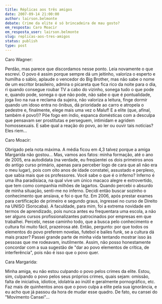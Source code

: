 ```yaml
---
title: Réplicas aos três amigos
date: 2007-09-14 21:00:00
author: lairson.belmonte
debate: Crime da elite é só brincadeira de mau gosto?
em_resposta: Caro Moacir
em_resposta_user: lairson.belmonte
slug: replicas-aos-tres-amigos
status: publish 
type: post
---
```


Caro Wagner:  

Perdão, mas parece que discordamos nesse ponto. Leia novamente o que escrevi. O povo é assim porque sempre dá um jeitinho, valoriza o esperto e humilha o sábio, aplaude o vencedor do Big Brother, mas não sabe o nome de um escritor brasileiro, admira o picareta que fica rico da noite para o dia, ri quando consegue roubar TV a cabo do vizinho, sonega tudo o que pode e, quando pode, sonega o que não pode, não sabe o que é pontualidade, joga lixo na rua e reclama da sujeira, não valoriza a leitura, finge dormir quando um idoso entra no ônibus, dá prioridade ao carro e atropela o pedestre e, finalmente, elege mais uma vez o Maluf! E a elite (que, afinal, também é povo!)? Põe fogo em índio, espanca domésticas com a desculpa que pensavam ser prostitutas e perseguem, intimidam e agridem homossexuais. E sabe qual a reação do povo, ao ler ou ouvir tais notícias? Eles riem...  

Caro Moacir:  

Obrigado pela nota máxima. A média ficou em 4,3 talvez porque a amiga Margarida não gostou... Mas, vamos aos fatos: minha formação, até o ano de 2005, era autodidata (na verdade, eu freqüentei os dois primeiros anos do antigo curso primário, apenas para perceber logo de cara que ali não era o meu lugar), pois com oito anos de idade constatei, assustado e perplexo, que sabia mais que os professores. Você sabe o que é o inferno? Inferno é uma ilha paradisíaca, na qual vive um único macaco alegre e extrovertido, que tem como companhia milhões de lagartos. Quando percebi o absurdo de minha situação, senti-me no inferno. Decidi então buscar sozinho o conhecimento que ansiava, e foi o que fiz. Em 2006, após prestar exames para certificação de primeiro e segundo graus, ingressei no curso de Direito na UNISO (Sorocaba). A faculdade, para mim, foi a extrema novidade em termos de aprendizado, pois nunca antes eu frequentara uma escola, a não ser alguns cursos profissionalizantes patrocinados por empresas em que trabalhei. Percebi, nesse caminho todo, que a busca pelo conhecimento e cultura foi muito fácil, prazeirosa até. Então, pergunto: por que todos os elementos do povo preferem novelas, futebol e bailes funk, se a cultura dá mais prazer? Passei grande parte de minha vida tentando mostrar isso às pessoas que me rodeavam, inutilmente. Assim, não posso honestamente concordar com a sua sugestão de "dar ao povo elementos de crítica, de interferência", pois não é isso que o povo quer.  

Cara Margarida:  

Minha amiga, eu não estou culpando o povo pelos crimes da elite. Estou, sim, culpando o povo pelos seus próprios crimes, quais sejam: omissão, falta de iniciativa, idiotice, idolatria ao inútil e geralmente pornográfico, etc. Faz mais de quinhentos anos que o povo culpa a elite pela sua ignorância, e eu acho que já passou da hora de mudar esse quadro. De fato, eu cansei do "Movimento Cansei"...
